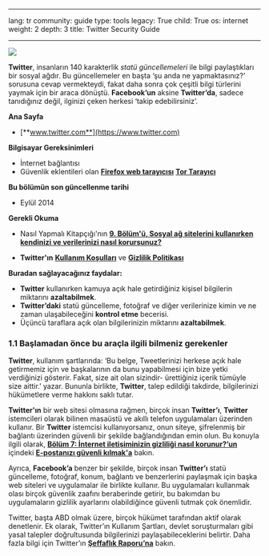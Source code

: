 

---

lang: tr
community: guide
type: tools
legacy: True
child: True
os: internet
weight: 2
depth: 3
title: Twitter Security Guide

---

![](/sbox/screen/twitter-tr/00.png)

**Twitter**, insanların 140 karakterlik *statü güncellemeleri* ile bilgi paylaştıkları bir sosyal ağdır. Bu güncellemeler en başta ‘şu anda ne yapmaktasınız?’ sorusuna cevap vermekteydi, fakat daha sonra çok çeşitli bilgi türlerini yaymak için bir araca dönüştü. **Facebook’un** aksine **Twitter’da**, sadece tanıdığınız değil, ilginizi çeken herkesi ‘takip edebilirsiniz’. 
			
**Ana Sayfa**

* [**www.twitter.com**](https://www.twitter.com)

**Bilgisayar Gereksinimleri**

* İnternet bağlantısı
* Güvenlik eklentileri olan [**Firefox web tarayıcısı**](/tr/firefox_main) [**Tor Tarayıcı**](/tr/tor_main)

**Bu bölümün son güncellenme tarihi**

* Eylül 2014

**Gerekli Okuma**

* Nasıl Yapmalı Kitapçığı'nın [**9. Bölüm'ü, Sosyal ağ sitelerini kullanırken kendinizi ve verilerinizi nasıl korursunuz?**](/tr/chapter-9)
- **Twitter'ın** [**Kullanım Koşulları**](https://www.twitter.com/tos) ve [**Gizlilik Politikası**](https://www.twitter.com/privacy/)

**Buradan sağlayacağınız faydalar:**

* **Twitter** kullanırken kamuya açık hale getirdiğiniz kişisel bilgilerin miktarını **azaltabilmek**.
* **Twitter’daki** statü güncelleme, fotoğraf ve diğer verilerinize kimin ve ne zaman ulaşabileceğini **kontrol etme** becerisi. 
* Üçüncü taraflara açık olan bilgilerinizin miktarını **azaltabilmek**.
 
### 1.1 Başlamadan önce bu araçla ilgili bilmeniz gerekenler ###

**Twitter**, kullanım şartlarında: ‘Bu belge, Tweetlerinizi herkese açık hale getirmemiz için ve başkalarının da bunu yapabilmesi için bize yetki verdiğinizi gösterir. Fakat, size ait olan sizindir- ürettiğiniz içerik tümüyle size aittir.’ yazar. Bununla birlikte, **Twitter**, talep edildiği takdirde, bilgilerinizi hükümetlere verme hakkını saklı tutar. 

**Twitter'ın** bir web sitesi olmasına rağmen, birçok insan **Twitter’ı**, **Twitter** istemcileri olarak bilinen masaüstü ve akıllı telefon uygulamaları üzerinden kullanır. Bir **Twitter** istemcisi kullanıyorsanız, onun siteye, şifrelenmiş bir bağlantı üzerinden güvenli bir şekilde bağlandığından emin olun. Bu konuyla ilgili olarak, [**Bölüm 7: İnternet iletişiminizin gizliliği nasıl korunur?’un**](/tr/chapter-7) içindeki [**E-postanızı güvenli kılmak'a**](/tr/chapter_7_1) bakın.

Ayrıca, **Facebook’a** benzer bir şekilde, birçok insan **Twitter’ı** statü güncelleme, fotoğraf, konum, bağlantı ve benzerlerini paylaşmak için başka web siteleri ve uygulamalar ile birlikte kullanır. Bu uygulamaları kullanmak olası birçok güvenlik zaafını beraberinde getirir, bu bakımdan bu uygulamaların gizlilik ayarlarını olabildiğince güvenli tutmak çok önemlidir. 

Twitter, başta ABD olmak üzere, birçok hükümet tarafından aktif olarak denetlenir. Ek olarak, Twitter’ın Kullanım Şartları, devlet soruşturmaları gibi yasal talepler doğrultusunda bilgilerinizi paylaşabileceklerini belirtir. Daha fazla bilgi için Twitter’ın [**Şeffaflık Raporu’na**](https://transparency.twitter.com/) bakın. 


